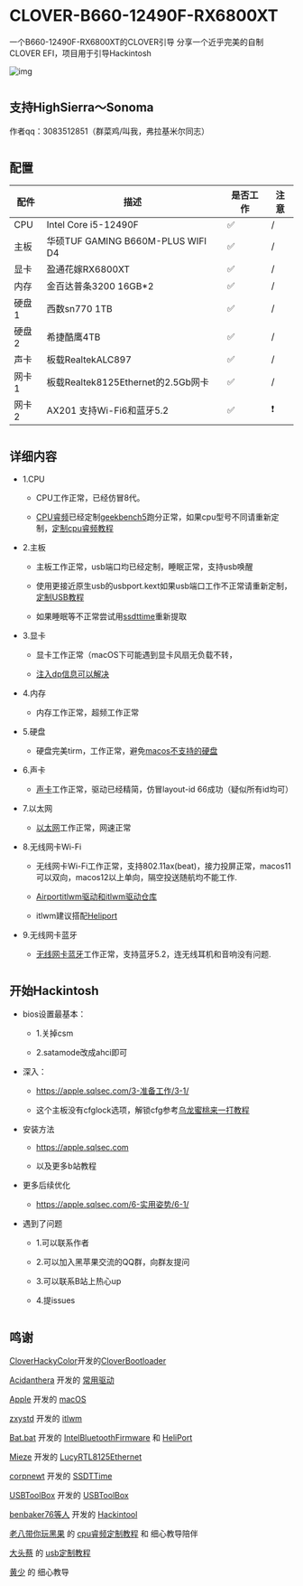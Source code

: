 # CLOVER-B660-12490F-RX6800XT
一个B660-12490F-RX6800XT的CLOVER引导
分享一个近乎完美的自制CLOVER EFI，项目用于引导Hackintosh

 ![img](https://raw.githubusercontent.com/dawalishi0821/Hackintosh-TUF-GAMING-B660M-PLUS-WIFI-D4-i5-12490F/main/关于本机.png)
#
支持HighSierra～Sonoma
---
作者qq：3083512851（群菜鸡/叫我，弗拉基米尔同志）

#
## 配置

配件 | 描述 | 是否工作 | 注意
----|----|----|---
CPU | Intel Core i5-12490F |✅|/
主板 | 华硕TUF GAMING B660M-PLUS WIFI D4 |✅|/
显卡 | 盈通花嫁RX6800XT |✅|/
内存 | 金百达普条3200 16GB*2 |✅|/
硬盘1 | 西数sn770 1TB |✅|/
硬盘2 | 希捷酷鹰4TB  |✅|/
声卡 | 板载RealtekALC897 |✅|/
网卡1 | 板载Realtek8125Ethernet的2.5Gb网卡 |✅|/
网卡2 | AX201 支持Wi-Fi6和蓝牙5.2 |✅|❗

#
## 详细内容
*  1.CPU

     *  CPU工作正常，已经仿冒8代。

     *  [CPU睿频](https://github.com/acidanthera/CPUFriend)已经定制[geekbench5](https://www.geekbench.com)跑分正常，如果cpu型号不同请重新定制，[定制cpu睿频教程](https://www.bilibili.com/video/BV143411F7aJ/?share_source=copy_web&vd_source=89eb3ac3d3a5704fbe370f14fbc338ef)

*  2.主板

     *  主板工作正常，usb端口均已经定制，睡眠正常，支持usb唤醒

     *  使用更接近原生usb的usbport.kext如果usb端口工作不正常请重新定制，[定制USB教程](https://www.bilibili.com/video/BV1m3411b7JP/?share_source=copy_web&vd_source=89eb3ac3d3a5704fbe370f14fbc338ef)

     *  如果睡眠等不正常尝试用[ssdttime](https://github.com/corpnewt/SSDTTime)重新提取

*  3.显卡

     *  显卡工作正常（macOS下可能遇到显卡风扇无负载不转，

     *  [注入dp信息可以解决](https://www.bilibili.com/video/BV1WT411A72F/?share_source=copy_web&vd_source=89eb3ac3d3a5704fbe370f14fbc338ef)

*  4.内存

     *  内存工作正常，超频工作正常

*  5.硬盘

     *  硬盘完美tirm，工作正常，避免[macos不支持的硬盘](https://hpglw.com/cdc6109c.html)

*  6.声卡

     *  [声卡](https://github.com/acidanthera/AppleALC)工作正常，驱动已经精简，仿冒layout-id 66成功（疑似所有id均可）

*   7.以太网

     *  [以太网](https://www.insanelymac.com/forum/files/file/1004-lucyrtl8125ethernet/)工作正常，网速正常

*   8.无线网卡Wi-Fi

     *  无线网卡Wi-Fi工作正常，支持802.11ax(beat)，接力投屏正常，macos11可以双向，macos12以上单向，隔空投送随航均不能工作.

     *  [Airportitlwm驱动和itlwm驱动仓库](https://github.com/OpenIntelWireless/itlwm/releases)

     *  itlwm建议搭配[Heliport](https://github.com/OpenIntelWireless/HeliPort)

*  9.无线网卡蓝牙

     *  [无线网卡蓝牙](https://github.com/OpenIntelWireless/IntelBluetoothFirmware)工作正常，支持蓝牙5.2，连无线耳机和音响没有问题.

#
## 开始Hackintosh
*  bios设置最基本：
     *  1.关掉csm

     *  2.satamode改成ahci即可

*  深入：

     *  https://apple.sqlsec.com/3-准备工作/3-1/

     *  这个主板没有cfglock选项，解锁cfg参考[乌龙蜜桃来一打教程](https://www.bilibili.com/video/BV1LV4y1N7jF/?share_source=copy_web&vd_source=89eb3ac3d3a5704fbe370f14fbc338ef)

*   安装方法

     * https://apple.sqlsec.com

     *  以及更多b站教程

*   更多后续优化

     *  https://apple.sqlsec.com/6-实用姿势/6-1/

*   遇到了问题

     *  1.可以联系作者

     *  2.可以加入黑苹果交流的QQ群，向群友提问

     *  3.可以联系B站上热心up

     *  4.提issues

#
## 鸣谢

[CloverHackyColor](https://github.com/CloverHackyColor)开发的[CloverBootloader](https://github.com/CloverHackyColor/CloverBootloader)

[Acidanthera](https://github.com/acidanthera) 开发的 [常用驱动](https://github.com/orgs/acidanthera/repositories)

[Apple](https://www.apple.com) 开发的 [macOS](https://www.apple.com/macos/)

[zxystd](https://github.com/zxystd) 开发的 [itlwm](https://github.com/OpenIntelWireless/itlwm)

[Bat.bat](https://github.com/williambj1) 开发的 [IntelBluetoothFirmware](https://github.com/OpenIntelWireless/IntelBluetoothFirmware) 和 [HeliPort](https://github.com/OpenIntelWireless/HeliPort)

[Mieze](https://www.insanelymac.com/forum/profile/983225-mieze/) 开发的 [LucyRTL8125Ethernet](https://www.insanelymac.com/forum/files/file/1004-lucyrtl8125ethernet/)

[corpnewt](https://github.com/corpnewt) 开发的 [SSDTTime](https://github.com/corpnewt/SSDTTime)

[USBToolBox](https://github.com/USBToolBox) 开发的 [USBToolBox](https://github.com/USBToolBox)

[benbaker76等人](https://github.com/benbaker76) 开发的 [Hackintool](https://github.com/benbaker76/Hackintool)

[老八带你玩黑果](https://space.bilibili.com/504306154?spm_id_from=333.337.search-card.all.click) 的 [cpu睿频定制教程](https://www.bilibili.com/video/BV143411F7aJ/?spm_id_from=333.999.0.0&vd_source=1b694a12fb9af6d07f612a9c284e1867) 和 细心教导陪伴

[大头蔡](https://space.bilibili.com/16323318) 的 [usb定制教程](https://www.bilibili.com/video/BV1m3411b7JP/?spm_id_from=333.337.search-card.all.click&vd_source=1b694a12fb9af6d07f612a9c284e1867)

[黄少](https://space.bilibili.com/621086526?spm_id_from=333.337.0.0) 的 细心教导

